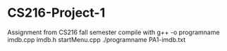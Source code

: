 # CS216-Project-1
Assignment from CS216 fall semester
compile with g++ -o programname imdb.cpp imdb.h startMenu.cpp
./programname PA1-imdb.txt
